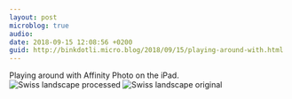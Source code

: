 ```yaml
---
layout: post
microblog: true
audio: 
date: 2018-09-15 12:08:56 +0200
guid: http://binkdotli.micro.blog/2018/09/15/playing-around-with.html
---
```

Playing around with Affinity Photo on the iPad.
![Swiss landscape processed](http://binkdotli.micro.blog/uploads/2018/0119e266d9.jpg)
![Swiss landscape original](http://binkdotli.micro.blog/uploads/2018/8aba2be483.jpg)
